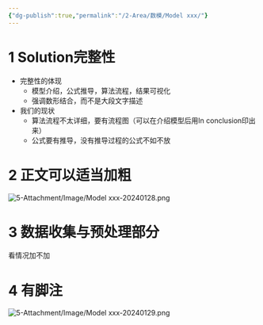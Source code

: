 ```yaml
---
{"dg-publish":true,"permalink":"/2-Area/数模/Model xxx/"}
---
```


# 1 Solution完整性
- 完整性的体现
	- 模型介绍，公式推导，算法流程，结果可视化
	- 强调数形结合，而不是大段文字描述
- 我们的现状
	- 算法流程不太详细，要有流程图（可以在介绍模型后用In conclusion印出来）
	- 公式要有推导，没有推导过程的公式不如不放
# 2 正文可以适当加粗
![5-Attachment/Image/Model xxx-20240128.png](/img/user/5-Attachment/Image/Model%20xxx-20240128.png)
# 3 数据收集与预处理部分
看情况加不加
# 4 有脚注
![5-Attachment/Image/Model xxx-20240129.png](/img/user/5-Attachment/Image/Model%20xxx-20240129.png)